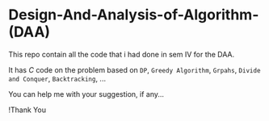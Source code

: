 # Design-And-Analysis-of-Algorithm-(DAA)
This repo contain all the code that i had done in sem IV for the DAA.

It has *C* code on the problem based on ```DP```, ```Greedy Algorithm```, ```Grpahs```, ```Divide and Conquer```, ```Backtracking```, ...

You can help me with your suggestion, if any...

!Thank You
